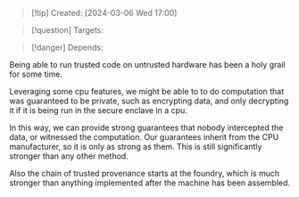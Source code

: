 
>[!tip] Created: [2024-03-06 Wed 17:00]

>[!question] Targets: 

>[!danger] Depends: 

Being able to run trusted code on untrusted hardware has been a holy grail for some time.

Leveraging some cpu features, we might be able to to do computation that was guaranteed to be private, such as encrypting data, and only decrypting it if it is being run in the secure enclave in a cpu.

In this way, we can provide strong guarantees that nobody intercepted the data, or witnessed the computation.  Our guarantees inherit from the CPU manufacturer, so it is only as strong as them.  This is still significantly stronger than any other method.

Also the chain of trusted provenance starts at the foundry, which is much stronger than anything implemented after the machine has been assembled.